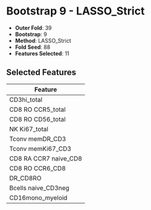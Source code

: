 # Bootstrap 9 - LASSO_Strict

- **Outer Fold**: 39
- **Bootstrap**: 9
- **Method**: LASSO_Strict
- **Fold Seed**: 88
- **Features Selected**: 11

## Selected Features

| Feature |
|---------|
| CD3hi_total |
| CD8 RO CCR5_total |
| CD8 RO CD56_total |
| NK Ki67_total |
| Tconv memDR_CD3 |
| Tconv memKi67_CD3 |
| CD8 RA CCR7 naive_CD8 |
| CD8 RO CCR6_CD8 |
| DR_CD8RO |
| Bcells naive_CD3neg |
| CD16mono_myeloid |
